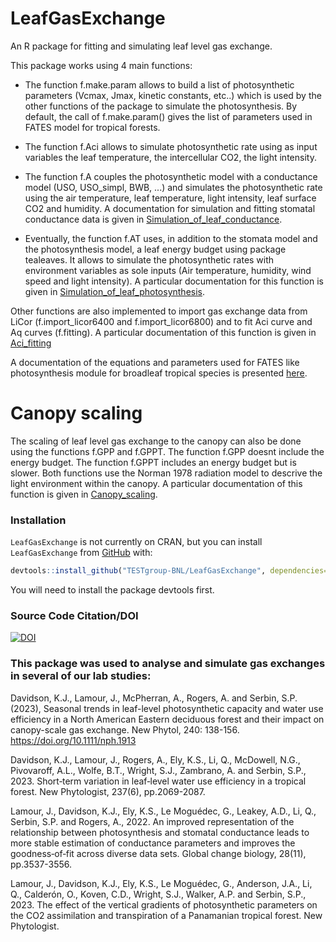 # LeafGasExchange
An R package for fitting and simulating leaf level gas exchange.

This package works using 4 main functions:
* The function f.make.param allows to build a list of photosynthetic parameters (Vcmax, Jmax, kinetic constants, etc..) which is used by the other functions of the package to simulate the photosynthesis. By default, the call of f.make.param() gives the list of parameters used in FATES model for tropical forests.

* The function f.Aci allows to simulate photosynthetic rate using as input variables the leaf temperature, the intercellular CO2, the light intensity.

* The function f.A couples the photosynthetic model with a conductance model (USO, USO_simpl, BWB, ...) and simulates the photosynthetic rate using the air temperature, leaf temperature, light intensity, leaf surface CO2 and humidity. A documentation for simulation and fitting stomatal conductance data is given in [Simulation_of_leaf_conductance](https://github.com/TESTgroup-BNL/LeafGasExchange/tree/master/vignettes/Simulation_of_leaf_conductance.md).

* Eventually, the function f.AT uses, in addition to the stomata model and the photosynthesis model, a leaf energy budget using package tealeaves. It allows to simulate the photosynthetic rates with environment variables as sole inputs (Air temperature, humidity, wind speed and light intensity).
A particular documentation for this function is given in [Simulation_of_leaf_photosynthesis](https://github.com/TESTgroup-BNL/LeafGasExchange/tree/master/vignettes/Simulation_of_leaf_photosynthesis.md). 

Other functions are also implemented to import gas exchange data from LiCor (f.import_licor6400 and f.import_licor6800) and to fit Aci curve and Aq curves (f.fitting). A particular documentation of this function is given in [Aci_fitting](https://github.com/TESTgroup-BNL/LeafGasExchange/tree/master/vignettes/Aci_fitting.md)

A documentation of the equations and parameters used for FATES like photosynthesis module for broadleaf tropical species is presented [here](https://github.com/TESTgroup-BNL/LeafGasExchange/tree/master/Description%20of%20the%20model.pdf). 

# Canopy scaling

The scaling of leaf level gas exchange to the canopy can also be done using the functions f.GPP and f.GPPT. The function f.GPP doesnt include the energy budget. The function f.GPPT includes an energy budget but is slower. Both functions use the Norman 1978 radiation model to descrive the light environment within the canopy. A particular documentation of this function is given in [Canopy_scaling](https://github.com/TESTgroup-BNL/LeafGasExchange/tree/master/vignettes/Canopy_scaling.md).


### Installation
`LeafGasExchange` is not currently on CRAN, but
you can install `LeafGasExchange` from [GitHub](https://github.com/) with:
``` r
devtools::install_github("TESTgroup-BNL/LeafGasExchange", dependencies=TRUE)
```
You will need to install the package devtools first.

### Source Code Citation/DOI
[![DOI](https://zenodo.org/badge/255713515.svg)](https://zenodo.org/badge/latestdoi/255713515)

### This package was used to analyse and simulate gas exchanges in several of our lab studies:

Davidson, K.J., Lamour, J., McPherran, A., Rogers, A. and Serbin, S.P. (2023), Seasonal trends in leaf-level photosynthetic capacity and water use efficiency in a North American Eastern deciduous forest and their impact on canopy-scale gas exchange. New Phytol, 240: 138-156. https://doi.org/10.1111/nph.1913

Davidson, K.J., Lamour, J., Rogers, A., Ely, K.S., Li, Q., McDowell, N.G., Pivovaroff, A.L., Wolfe, B.T., Wright, S.J., Zambrano, A. and Serbin, S.P., 2023. Short‐term variation in leaf‐level water use efficiency in a tropical forest. New Phytologist, 237(6), pp.2069-2087.

Lamour, J., Davidson, K.J., Ely, K.S., Le Moguédec, G., Leakey, A.D., Li, Q., Serbin, S.P. and Rogers, A., 2022. An improved representation of the relationship between photosynthesis and stomatal conductance leads to more stable estimation of conductance parameters and improves the goodness‐of‐fit across diverse data sets. Global change biology, 28(11), pp.3537-3556.

Lamour, J., Davidson, K.J., Ely, K.S., Le Moguédec, G., Anderson, J.A., Li, Q., Calderón, O., Koven, C.D., Wright, S.J., Walker, A.P. and Serbin, S.P., 2023. The effect of the vertical gradients of photosynthetic parameters on the CO2 assimilation and transpiration of a Panamanian tropical forest. New Phytologist.

